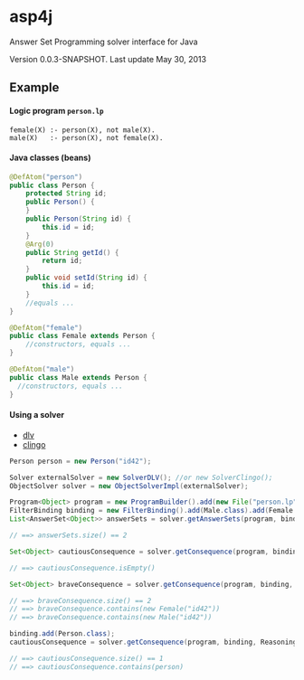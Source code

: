 # asp4j

Answer Set Programming solver interface for Java

Version 0.0.3-SNAPSHOT. Last update May 30, 2013

## Example

#### Logic program `person.lp`

    female(X) :- person(X), not male(X).
    male(X)   :- person(X), not female(X).

#### Java classes (beans)
  
```java  
@DefAtom("person")
public class Person {    
    protected String id;
    public Person() {
    }
    public Person(String id) {
        this.id = id;
    }    
    @Arg(0)
    public String getId() {
        return id;
    }    
    public void setId(String id) {
        this.id = id;
    }
    //equals ...  
}

@DefAtom("female")
public class Female extends Person {
    //constructors, equals ...
}

@DefAtom("male")
public class Male extends Person {
  //constructors, equals ...
}
```

#### Using a solver

- [dlv](http://www.dlvsystem.com/)
- [clingo](http://potassco.sourceforge.net/)

```java
Person person = new Person("id42");

Solver externalSolver = new SolverDLV(); //or new SolverClingo();  
ObjectSolver solver = new ObjectSolverImpl(externalSolver); 

Program<Object> program = new ProgramBuilder().add(new File("person.lp")).add(person).build();
FilterBinding binding = new FilterBinding().add(Male.class).add(Female.class);
List<AnswerSet<Object>> answerSets = solver.getAnswerSets(program, binding);

// ==> answerSets.size() == 2

Set<Object> cautiousConsequence = solver.getConsequence(program, binding, ReasoningMode.CAUTIOUS);

// ==> cautiousConsequence.isEmpty()

Set<Object> braveConsequence = solver.getConsequence(program, binding, ReasoningMode.BRAVE);

// ==> braveConsequence.size() == 2
// ==> braveConsequence.contains(new Female("id42"))
// ==> braveConsequence.contains(new Male("id42"))

binding.add(Person.class);
cautiousConsequence = solver.getConsequence(program, binding, ReasoningMode.CAUTIOUS);

// ==> cautiousConsequence.size() == 1
// ==> cautiousConsequence.contains(person)
```
